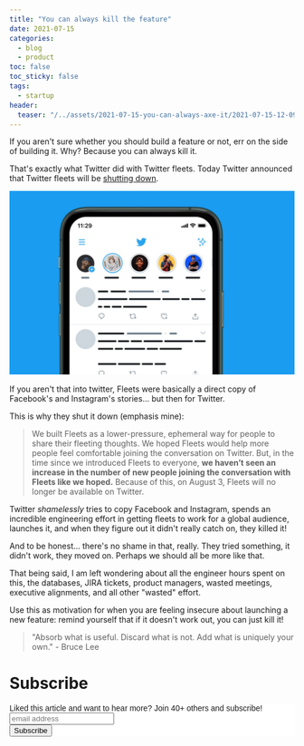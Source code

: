 ```yaml
---
title: "You can always kill the feature"
date: 2021-07-15
categories:
  - blog
  - product
toc: false
toc_sticky: false
tags:
  - startup
header:
  teaser: "/../assets/2021-07-15-you-can-always-axe-it/2021-07-15-12-09-32.png"
---
```


If you aren't sure whether you should build a feature or not, err on the side of
building it. Why? Because you can always kill it.

That's exactly what Twitter did with Twitter fleets. Today Twitter announced that
Twitter fleets will be [shutting down](https://blog.twitter.com/en_us/topics/product/2021/goodbye-fleets).

![](/../assets/2021-07-15-you-can-always-axe-it/2021-07-15-12-09-32.png)

If you aren't that into twitter, Fleets were basically a direct copy of
Facebook's and Instagram's stories... but then for Twitter.

This is why they shut it down (emphasis mine):

> We built Fleets as a lower-pressure, ephemeral way for people to share their fleeting thoughts. We hoped Fleets would help more people feel comfortable joining the conversation on Twitter. But, in the time since we introduced Fleets to everyone, **we haven’t seen an increase in the number of new people joining the conversation with Fleets like we hoped.** Because of this, on August 3, Fleets will no longer be available on Twitter.

Twitter *shamelessly* tries to copy Facebook and Instagram, spends an incredible
engineering effort in getting fleets to work for a global audience, launches it,
and when they figure out it didn't really catch on, they killed it!

And to be honest... there's no shame in that, really. They tried something, it
didn't work, they moved on. Perhaps we should all be more like that. 

That being said, I am left wondering about all the engineer hours spent on this,
the databases, JIRA tickets, product managers, wasted meetings, executive
alignments, and all other "wasted" effort.

Use this as motivation for when you are feeling insecure about launching a new
feature: remind yourself that if it doesn't work out, you can just kill it!

> "Absorb what is useful. Discard what is not. Add what is uniquely your own." - Bruce Lee

# Subscribe

<!-- Begin Mailchimp Signup Form -->
<link href="//cdn-images.mailchimp.com/embedcode/horizontal-slim-10_7.css" rel="stylesheet" type="text/css">
<style type="text/css">
  #mc_embed_signup{background:#fff; clear:left; font:14px Helvetica,Arial,sans-serif; width:100%;}
  /* Add your own Mailchimp form style overrides in your site stylesheet or in this style block.
     We recommend moving this block and the preceding CSS link to the HEAD of your HTML file. */
</style>
<div id="mc_embed_signup">
<form action="https://gmail.us3.list-manage.com/subscribe/post?u=92fe86c389878585bc87837e8&amp;id=50543deff9" method="post" id="mc-embedded-subscribe-form" name="mc-embedded-subscribe-form" class="validate" target="_blank" novalidate>
    <div id="mc_embed_signup_scroll">
  <label for="mce-EMAIL">Liked this article and want to hear more? Join 40+ others and subscribe!</label>
  <input type="email" value="" name="EMAIL" class="email" id="mce-EMAIL" placeholder="email address" required>
    <!-- real people should not fill this in and expect good things - do not remove this or risk form bot signups-->
    <div style="position: absolute; left: -5000px;" aria-hidden="true"><input type="text" name="b_92fe86c389878585bc87837e8_50543deff9" tabindex="-1" value=""></div>
    <div class="clear"><input type="submit" value="Subscribe" name="subscribe" id="mc-embedded-subscribe" class="button"></div>
    </div>
</form>
</div>
<!--End mc_embed_signup-->
